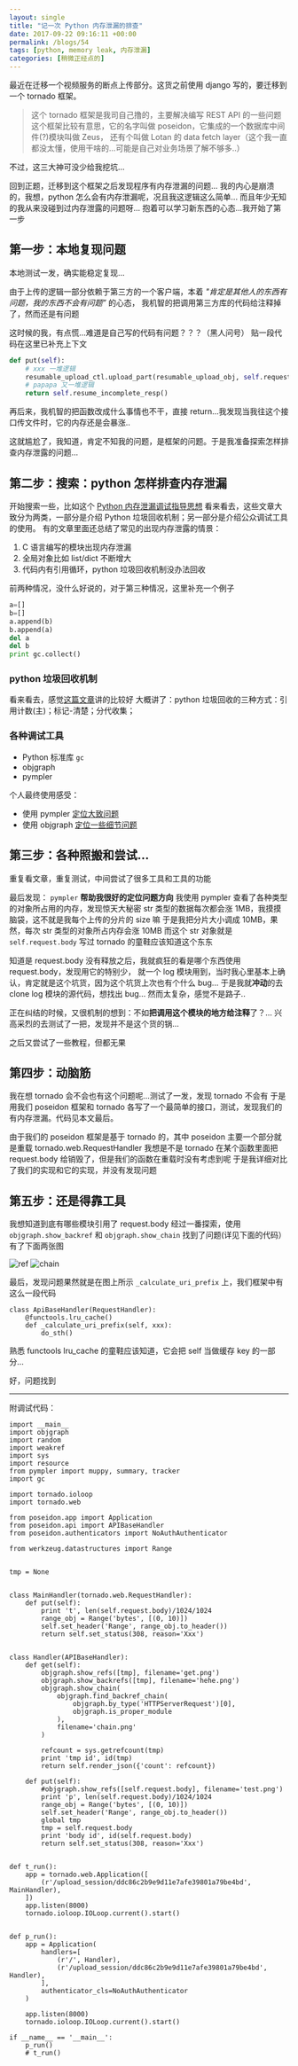 ```yaml
---
layout: single
title: "记一次 Python 内存泄漏的排查"
date: 2017-09-22 09:16:11 +00:00
permalink: /blogs/54
tags: [python, memory leak, 内存泄漏]
categories: [稍微正经点的]
---
```

最近在迁移一个视频服务的断点上传部分。这货之前使用 django 写的，要迁移到一个 tornado 框架。

> 这个 tornado 框架是我司自己撸的，主要解决编写 REST API 的一些问题
> 这个框架比较有意思，它的名字叫做 poseidon，它集成的一个数据库中间件(?)模块叫做 Zeus，
> 还有个叫做 Lotan 的  data fetch layer（这个我一直都没太懂，使用干啥的...可能是自己对业务场景了解不够多..）

不过，这三大神可没少给我挖坑...

回到正题，迁移到这个框架之后发现程序有内存泄漏的问题...
我的内心是崩溃的，我想，python 怎么会有内存泄漏呢，况且我这逻辑这么简单...
而且年少无知的我从来没碰到过内存泄露的问题呀...
抱着可以学习新东西的心态...我开始了第一步

## 第一步：本地复现问题
本地测试一发，确实能稳定复现...

由于上传的逻辑一部分依赖于第三方的一个客户端，本着 _"肯定是其他人的东西有问题，我的东西不会有问题”_ 的心态，
我机智的把调用第三方库的代码给注释掉了，然而还是有问题

这时候的我，有点慌...难道是自己写的代码有问题？？？（黑人问号）
贴一段代码在这里已补充上下文

```python
def put(self):
    # xxx 一堆逻辑
    resumable_upload_ctl.upload_part(resumable_upload_obj, self.request.body)  # 调用第三方以及一些数据库逻辑
    # papapa 又一堆逻辑
    return self.resume_incomplete_resp()
```

再后来，我机智的把函数改成什么事情也不干，直接 return...我发现当我往这个接口传文件时，它的内存还是会暴涨..

这就尴尬了，我知道，肯定不知我的问题，是框架的问题。于是我准备探索怎样排查内存泄露的问题...

## 第二步：搜索：python 怎样排查内存泄漏
开始搜索一些，比如这个
[Python 内存泄漏调试指导思想](http://jackywu.github.io/articles/python%E5%86%85%E5%AD%98%E6%B3%84%E9%9C%B2%E8%B0%83%E8%AF%95%E6%8C%87%E5%AF%BC%E6%80%9D%E6%83%B3/)
看来看去，这些文章大致分为两类，一部分是介绍 Python 垃圾回收机制；另一部分是介绍公众调试工具的使用。
有的文章里面还总结了常见的出现内存泄露的情景：

1. C 语言编写的模块出现内存泄漏
2. 全局对象比如 list/dict 不断增大
3. 代码内有引用循环，python 垃圾回收机制没办法回收

前两种情况，没什么好说的，对于第三种情况，这里补充一个例子

```python
a=[]
b=[]
a.append(b)
b.append(a)
del a
del b
print gc.collect()
```

### python 垃圾回收机制

看来看去，感觉[这篇文章](https://github.com/Hipponensis/Notes/blob/master/%E5%85%B3%E4%BA%8EPython%E5%9E%83%E5%9C%BE%E5%9B%9E%E6%94%B6.md)讲的比较好
大概讲了：python 垃圾回收的三种方式：引用计数(主)；标记-清楚；分代收集；

### 各种调试工具

- Python 标准库 `gc`
- objgraph
- pympler

个人最终使用感受：

- 使用 pympler [定位大致问题](https://pythonhosted.org/Pympler/muppy.html#muppy)
- 使用 objgraph [定位一些细节问题](https://mg.pov.lt/objgraph/)


## 第三步：各种照搬和尝试...

重复看文章，重复测试，中间尝试了很多工具和工具的功能

最后发现： `pympler` **帮助我很好的定位问题方向**
我使用 pympler 查看了各种类型的对象所占用的内存，发现惊天大秘密
str 类型的数据每次都会涨 1MB，我摸摸脑袋，这不就是我每个上传的分片的 size 嘛
于是我把分片大小调成 10MB，果然，每次  str 类型的对象所占内存会涨 10MB
而这个 str 对象就是 `self.request.body` 写过 tornado 的童鞋应该知道这个东东

知道是 request.body 没有释放之后，我就疯狂的看是哪个东西使用 request.body，发现用它的特别少，
就一个 log 模块用到，当时我心里基本上确认，肯定就是这个坑货，因为这个坑货上次也有个什么 bug...
于是我就**冲动**的去 clone log 模块的源代码，想找出 bug... 然而太复杂，感觉不是路子..

正在纠结的时候，又很机制的想到：不如**把调用这个模块的地方给注释**了？...
兴高采烈的去测试了一把，发现并不是这个货的锅...

之后又尝试了一些教程，但都无果

## 第四步：动脑筋

我在想 tornado 会不会也有这个问题呢...测试了一发，发现 tornado 不会有
于是用我们 poseidon 框架和 tornado 各写了一个最简单的接口，测试，发现我们的有内存泄漏。代码见本文最后。

由于我们的 poseidon 框架是基于 tornado 的，其中 poseidon 主要一个部分就是重载 tornado.web.RequestHandler
我想是不是 tornado 在某个函数里面把 request.body 给销毁了，但是我们的函数在重载时没有考虑到呢
于是我详细对比了我们的实现和它的实现，并没有发现问题

## 第五步：还是得靠工具

我想知道到底有哪些模块引用了 request.body
经过一番探索，使用 `objgraph.show_backref` 和 `objgraph.show_chain` 找到了问题(详见下面的代码）
有了下面两张图

![ref](http://om9m4m0nt.bkt.gdipper.com/semo_imgs/c5a62a889f7611e7b9eedeb5e997eb50.jpg)
![chain](http://om9m4m0nt.bkt.gdipper.com/semo_imgs/c9f80c009f7611e7b9eedeb5e997eb50.jpg)

最后，发现问题果然就是在图上所示 `_calculate_uri_prefix` 上，我们框架中有这么一段代码

```
class ApiBaseHandler(RequestHandler):
	@functools.lru_cache()
	def _calculate_uri_prefix(self, xxx):
		do_sth()
```

熟悉 functools lru\_cache 的童鞋应该知道，它会把 self 当做缓存 key 的一部分...

好，问题找到


--------------------

附调试代码：

```
import __main__
import objgraph
import random
import weakref
import sys
import resource
from pympler import muppy, summary, tracker
import gc

import tornado.ioloop
import tornado.web

from poseidon.app import Application
from poseidon.api import APIBaseHandler
from poseidon.authenticators import NoAuthAuthenticator

from werkzeug.datastructures import Range


tmp = None


class MainHandler(tornado.web.RequestHandler):
    def put(self):
        print 't', len(self.request.body)/1024/1024
        range_obj = Range('bytes', [(0, 10)])
        self.set_header('Range', range_obj.to_header())
        return self.set_status(308, reason='Xxx')


class Handler(APIBaseHandler):
    def get(self):
        objgraph.show_refs([tmp], filename='get.png')
        objgraph.show_backrefs([tmp], filename='hehe.png')
        objgraph.show_chain(
            objgraph.find_backref_chain(
                objgraph.by_type('HTTPServerRequest')[0],
                objgraph.is_proper_module
            ),
            filename='chain.png'
        )

        refcount = sys.getrefcount(tmp)
        print 'tmp id', id(tmp)
        return self.render_json({'count': refcount})

    def put(self):
        #objgraph.show_refs([self.request.body], filename='test.png')
        print 'p', len(self.request.body)/1024/1024
        range_obj = Range('bytes', [(0, 10)])
        self.set_header('Range', range_obj.to_header())
        global tmp
        tmp = self.request.body
        print 'body id', id(self.request.body)
        return self.set_status(308, reason='Xxx')


def t_run():
    app = tornado.web.Application([
        (r'/upload_session/ddc86c2b9e9d11e7afe39801a79be4bd', MainHandler),
    ])
    app.listen(8000)
    tornado.ioloop.IOLoop.current().start()


def p_run():
    app = Application(
        handlers=[
            (r'/', Handler),
            (r'/upload_session/ddc86c2b9e9d11e7afe39801a79be4bd', Handler),
        ],
        authenticator_cls=NoAuthAuthenticator
    )

    app.listen(8000)
    tornado.ioloop.IOLoop.current().start()

if __name__ == '__main__':
    p_run()
    # t_run()
```
